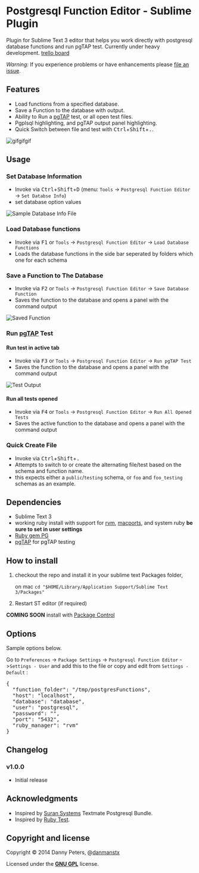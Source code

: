 # Postgresql Function Editor - Sublime Plugin

Plugin for Sublime Text 3 editor that helps you work directly with postgresql database functions and run pgTAP test.
Currently under heavy development. [trello board](https://trello.com/b/aNujDnId/posgresql-function-editor-sublime-text)

*Warning:* If you experience problems or have enhancements please [file an issue](https://github.com/danmanstx/pfe/issues).


## Features

* Load functions from a specified database.
* Save a Function to the database with output.
* Ability to Run a [pgTAP](http://pgtap.org) test, or all open test files.
* Pgplsql highlighting, and pgTAP output panel highlighting.
* Quick Switch between file and test with <kbd>Ctrl</kbd>+<kbd>Shift</kbd>+<kbd>.</kbd>.

![gifgifgif](https://raw.github.com/danmanstx/pfe/master/images/pfe.gif)

## Usage

### Set Database Information

* Invoke via <kbd>Ctrl</kbd>+<kbd>Shift</kbd>+<kbd>D</kbd> (menu: `Tools` -> `Postgresql Function Editor` -> `Set Databse Info`)
* set database option values


![Sample Database Info File](https://raw.github.com/danmanstx/pfe/master/images/settings.png)

### Load Database functions

* Invoke via <kbd>F1</kbd> or `Tools` -> `Postgresql Function Editor` -> `Load Database Functions`
* Loads the database functions in the side bar seperated by folders which one for each schema


### Save a Function to The Database

* Invoke via <kbd>F2</kbd> or `Tools` -> `Postgresql Function Editor` -> `Save Database Function`
* Saves the function to the database and opens a panel with the command output

![Saved Function](https://raw.github.com/danmanstx/pfe/master/images/save.png)

### Run [pgTAP](http://pgtap.org) Test

#### Run test in active tab

* Invoke via <kbd>F3</kbd> or `Tools` -> `Postgresql Function Editor` -> `Run pgTAP Test`
* Saves the function to the database and opens a panel with the command output

![Test Output](https://raw.github.com/danmanstx/pfe/master/images/test.png)

#### Run all tests opened

* Invoke via <kbd>F4</kbd> or `Tools` -> `Postgresql Function Editor` -> `Run All Opened Tests`
* Saves the active function to the database and opens a panel with the command output

### Quick Create File

* Invoke via <kbd>Ctrl</kbd>+<kbd>Shift</kbd>+<kbd>.</kbd>
* Attempts to switch to or create the alternating file/test based on the schema and function name.
* this expects either a `public`/`testing` schema, or `foo` and `foo_testing` schemas as an example.

## Dependencies

* Sublime Text 3
* working ruby install with support for [rvm](http://rvm.io), [macports](http://www.macports.org), and system ruby **be sure to set in user settings**
* [Ruby gem PG](https://rubygems.org/gems/pg)
* [pgTAP](http://pgtap.org) for pgTAP testing

## How to install

1. checkout the repo and install it in your sublime text Packages folder,

   on mac `cd "$HOME/Library/Application Support/Sublime Text 3/Packages"`

2. Restart ST editor (if required)

**COMING SOON** install with [Package Control](http://wbond.net/sublime_packages/package_control)

## Options

Sample options below.

Go to `Preferences` -> `Package Settings` -> `Postgresql Function Editor` ->`Settings - User` and add this to the file or copy and edit from `Settings - Default` :

<pre>
{
  "function_folder": "/tmp/postgresFunctions",
  "host": "localhost",
  "database": "database",
  "user": "postgresql",
  "password": "",
  "port": "5432",
  "ruby_manager": "rvm"
}
</pre>

## Changelog

### v1.0.0

* Initial release

## Acknowledgments

* Inspired by [Suran Systems](http://www.suran.com) Textmate Postgresql Bundle.
* Inspired by [Ruby Test](https://github.com/maltize/sublime-text-2-ruby-tests).

## Copyright and license

Copyright © 2014 Danny Peters, @[danmanstx](http://twitter.com/danmanstx)

Licensed under the [**GNU GPL**](https://gnu.org/licenses/gpl.html) license.